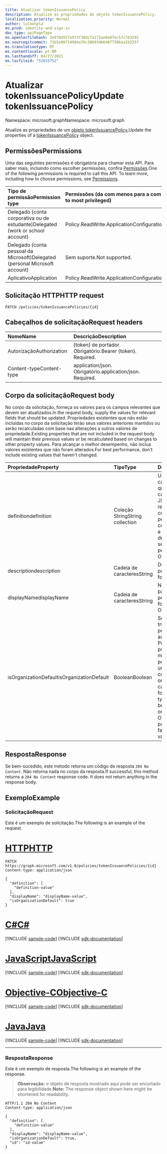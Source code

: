 ```yaml
---
title: Atualizar tokenIssuancePolicy
description: Atualize as propriedades do objeto tokenIssuancePolicy.
localization_priority: Normal
author: luleonpla
ms.prod: identity-and-sign-in
doc_type: apiPageType
ms.openlocfilehash: 3e9784557a973f38dc7a172ae0a0fec57c763292
ms.sourcegitcommit: 71b5a96f14984a76c386934b648f730baa1b2357
ms.translationtype: MT
ms.contentlocale: pt-BR
ms.lasthandoff: 04/27/2021
ms.locfileid: "52033752"
---
```

# <a name="update-tokenissuancepolicy"></a><span data-ttu-id="1f1b6-103">Atualizar tokenIssuancePolicy</span><span class="sxs-lookup"><span data-stu-id="1f1b6-103">Update tokenIssuancePolicy</span></span>

<span data-ttu-id="1f1b6-104">Namespace: microsoft.graph</span><span class="sxs-lookup"><span data-stu-id="1f1b6-104">Namespace: microsoft.graph</span></span>



<span data-ttu-id="1f1b6-105">Atualize as propriedades de um [objeto tokenIssuancePolicy.](../resources/tokenIssuancePolicy.md)</span><span class="sxs-lookup"><span data-stu-id="1f1b6-105">Update the properties of a [tokenIssuancePolicy](../resources/tokenIssuancePolicy.md) object.</span></span>

## <a name="permissions"></a><span data-ttu-id="1f1b6-106">Permissões</span><span class="sxs-lookup"><span data-stu-id="1f1b6-106">Permissions</span></span>

<span data-ttu-id="1f1b6-p101">Uma das seguintes permissões é obrigatória para chamar esta API. Para saber mais, incluindo como escolher permissões, confira [Permissões](/graph/permissions-reference).</span><span class="sxs-lookup"><span data-stu-id="1f1b6-p101">One of the following permissions is required to call this API. To learn more, including how to choose permissions, see [Permissions](/graph/permissions-reference).</span></span>

| <span data-ttu-id="1f1b6-109">Tipo de permissão</span><span class="sxs-lookup"><span data-stu-id="1f1b6-109">Permission type</span></span>                        | <span data-ttu-id="1f1b6-110">Permissões (da com menos para a com mais privilégios)</span><span class="sxs-lookup"><span data-stu-id="1f1b6-110">Permissions (from least to most privileged)</span></span> |
|:---------------------------------------|:--------------------------------------------|
| <span data-ttu-id="1f1b6-111">Delegado (conta corporativa ou de estudante)</span><span class="sxs-lookup"><span data-stu-id="1f1b6-111">Delegated (work or school account)</span></span>     | <span data-ttu-id="1f1b6-112">Policy.ReadWrite.ApplicationConfiguration</span><span class="sxs-lookup"><span data-stu-id="1f1b6-112">Policy.ReadWrite.ApplicationConfiguration</span></span> |
| <span data-ttu-id="1f1b6-113">Delegado (conta pessoal da Microsoft)</span><span class="sxs-lookup"><span data-stu-id="1f1b6-113">Delegated (personal Microsoft account)</span></span> | <span data-ttu-id="1f1b6-114">Sem suporte.</span><span class="sxs-lookup"><span data-stu-id="1f1b6-114">Not supported.</span></span> |
| <span data-ttu-id="1f1b6-115">Aplicativo</span><span class="sxs-lookup"><span data-stu-id="1f1b6-115">Application</span></span>                            | <span data-ttu-id="1f1b6-116">Policy.ReadWrite.ApplicationConfiguration</span><span class="sxs-lookup"><span data-stu-id="1f1b6-116">Policy.ReadWrite.ApplicationConfiguration</span></span> |

## <a name="http-request"></a><span data-ttu-id="1f1b6-117">Solicitação HTTP</span><span class="sxs-lookup"><span data-stu-id="1f1b6-117">HTTP request</span></span>

<!-- { "blockType": "ignored" } -->

```http
PATCH /policies/tokenIssuancePolicies/{id}
```

## <a name="request-headers"></a><span data-ttu-id="1f1b6-118">Cabeçalhos de solicitação</span><span class="sxs-lookup"><span data-stu-id="1f1b6-118">Request headers</span></span>

| <span data-ttu-id="1f1b6-119">Nome</span><span class="sxs-lookup"><span data-stu-id="1f1b6-119">Name</span></span>       | <span data-ttu-id="1f1b6-120">Descrição</span><span class="sxs-lookup"><span data-stu-id="1f1b6-120">Description</span></span>|
|:-----------|:-----------|
| <span data-ttu-id="1f1b6-121">Autorização</span><span class="sxs-lookup"><span data-stu-id="1f1b6-121">Authorization</span></span> | <span data-ttu-id="1f1b6-p102">{token} de portador. Obrigatório.</span><span class="sxs-lookup"><span data-stu-id="1f1b6-p102">Bearer {token}. Required.</span></span> |
| <span data-ttu-id="1f1b6-124">Content-type</span><span class="sxs-lookup"><span data-stu-id="1f1b6-124">Content-type</span></span> | <span data-ttu-id="1f1b6-p103">application/json. Obrigatório.</span><span class="sxs-lookup"><span data-stu-id="1f1b6-p103">application/json. Required.</span></span> |

## <a name="request-body"></a><span data-ttu-id="1f1b6-127">Corpo da solicitação</span><span class="sxs-lookup"><span data-stu-id="1f1b6-127">Request body</span></span>

<span data-ttu-id="1f1b6-128">No corpo da solicitação, forneça os valores para os campos relevantes que devem ser atualizados.</span><span class="sxs-lookup"><span data-stu-id="1f1b6-128">In the request body, supply the values for relevant fields that should be updated.</span></span> <span data-ttu-id="1f1b6-129">Propriedades existentes que não estão incluídas no corpo da solicitação terão seus valores anteriores mantidos ou serão recalculadas com base nas alterações a outros valores de propriedade.</span><span class="sxs-lookup"><span data-stu-id="1f1b6-129">Existing properties that are not included in the request body will maintain their previous values or be recalculated based on changes to other property values.</span></span> <span data-ttu-id="1f1b6-130">Para alcançar o melhor desempenho, não inclua valores existentes que não foram alterados.</span><span class="sxs-lookup"><span data-stu-id="1f1b6-130">For best performance, don't include existing values that haven't changed.</span></span>

| <span data-ttu-id="1f1b6-131">Propriedade</span><span class="sxs-lookup"><span data-stu-id="1f1b6-131">Property</span></span>     | <span data-ttu-id="1f1b6-132">Tipo</span><span class="sxs-lookup"><span data-stu-id="1f1b6-132">Type</span></span>        | <span data-ttu-id="1f1b6-133">Descrição</span><span class="sxs-lookup"><span data-stu-id="1f1b6-133">Description</span></span> |
|:-------------|:------------|:------------|
|<span data-ttu-id="1f1b6-134">definition</span><span class="sxs-lookup"><span data-stu-id="1f1b6-134">definition</span></span>|<span data-ttu-id="1f1b6-135">Coleção String</span><span class="sxs-lookup"><span data-stu-id="1f1b6-135">String collection</span></span>| <span data-ttu-id="1f1b6-136">Uma coleção de cadeias de caracteres que contém uma cadeia de caracteres JSON que define as regras e as configurações dessa política.</span><span class="sxs-lookup"><span data-stu-id="1f1b6-136">A string collection containing a JSON string that defines the rules and settings for this policy.</span></span>  <span data-ttu-id="1f1b6-137">Obrigatório.</span><span class="sxs-lookup"><span data-stu-id="1f1b6-137">Required.</span></span>|
|<span data-ttu-id="1f1b6-138">description</span><span class="sxs-lookup"><span data-stu-id="1f1b6-138">description</span></span>|<span data-ttu-id="1f1b6-139">Cadeia de caracteres</span><span class="sxs-lookup"><span data-stu-id="1f1b6-139">String</span></span>| <span data-ttu-id="1f1b6-140">Descrição dessa política.</span><span class="sxs-lookup"><span data-stu-id="1f1b6-140">Description for this policy.</span></span>|
|<span data-ttu-id="1f1b6-141">displayName</span><span class="sxs-lookup"><span data-stu-id="1f1b6-141">displayName</span></span>|<span data-ttu-id="1f1b6-142">Cadeia de caracteres</span><span class="sxs-lookup"><span data-stu-id="1f1b6-142">String</span></span>| <span data-ttu-id="1f1b6-143">Nome de exibição para esta política.</span><span class="sxs-lookup"><span data-stu-id="1f1b6-143">Display name for this policy.</span></span> <span data-ttu-id="1f1b6-144">Obrigatório.</span><span class="sxs-lookup"><span data-stu-id="1f1b6-144">Required.</span></span>|
|<span data-ttu-id="1f1b6-145">isOrganizationDefault</span><span class="sxs-lookup"><span data-stu-id="1f1b6-145">isOrganizationDefault</span></span>|<span data-ttu-id="1f1b6-146">Boolean</span><span class="sxs-lookup"><span data-stu-id="1f1b6-146">Boolean</span></span>|<span data-ttu-id="1f1b6-147">Se definido como true, ativa essa política.</span><span class="sxs-lookup"><span data-stu-id="1f1b6-147">If set to true, activates this policy.</span></span> <span data-ttu-id="1f1b6-148">Pode haver muitas políticas para o mesmo tipo de política, mas apenas uma pode ser ativada como o padrão da organização.</span><span class="sxs-lookup"><span data-stu-id="1f1b6-148">There can be many policies for the same policy type, but only one can be activated as the organization default.</span></span> <span data-ttu-id="1f1b6-149">Opcional, o valor padrão é false.</span><span class="sxs-lookup"><span data-stu-id="1f1b6-149">Optional, default value is false.</span></span>|

## <a name="response"></a><span data-ttu-id="1f1b6-150">Resposta</span><span class="sxs-lookup"><span data-stu-id="1f1b6-150">Response</span></span>

<span data-ttu-id="1f1b6-p108">Se bem-sucedido, este método retorna um código de resposta `204 No Content`. Não retorna nada no corpo da resposta.</span><span class="sxs-lookup"><span data-stu-id="1f1b6-p108">If successful, this method returns a `204 No Content` response code. It does not return anything in the response body.</span></span>

## <a name="example"></a><span data-ttu-id="1f1b6-153">Exemplo</span><span class="sxs-lookup"><span data-stu-id="1f1b6-153">Example</span></span>

### <a name="request"></a><span data-ttu-id="1f1b6-154">Solicitação</span><span class="sxs-lookup"><span data-stu-id="1f1b6-154">Request</span></span>

<span data-ttu-id="1f1b6-155">Este é um exemplo de solicitação.</span><span class="sxs-lookup"><span data-stu-id="1f1b6-155">The following is an example of the request.</span></span>


# <a name="http"></a>[<span data-ttu-id="1f1b6-156">HTTP</span><span class="sxs-lookup"><span data-stu-id="1f1b6-156">HTTP</span></span>](#tab/http)
<!-- {
  "blockType": "request",
  "name": "update_tokenissuancepolicy"
}-->

```http
PATCH https://graph.microsoft.com/v1.0/policies/tokenIssuancePolicies/{id}
Content-type: application/json

{
  "definition": [
    "definition-value"
  ],
  "displayName": "displayName-value",
  "isOrganizationDefault": true
}
```
# <a name="c"></a>[<span data-ttu-id="1f1b6-157">C#</span><span class="sxs-lookup"><span data-stu-id="1f1b6-157">C#</span></span>](#tab/csharp)
[!INCLUDE [sample-code](../includes/snippets/csharp/update-tokenissuancepolicy-csharp-snippets.md)]
[!INCLUDE [sdk-documentation](../includes/snippets/snippets-sdk-documentation-link.md)]

# <a name="javascript"></a>[<span data-ttu-id="1f1b6-158">JavaScript</span><span class="sxs-lookup"><span data-stu-id="1f1b6-158">JavaScript</span></span>](#tab/javascript)
[!INCLUDE [sample-code](../includes/snippets/javascript/update-tokenissuancepolicy-javascript-snippets.md)]
[!INCLUDE [sdk-documentation](../includes/snippets/snippets-sdk-documentation-link.md)]

# <a name="objective-c"></a>[<span data-ttu-id="1f1b6-159">Objective-C</span><span class="sxs-lookup"><span data-stu-id="1f1b6-159">Objective-C</span></span>](#tab/objc)
[!INCLUDE [sample-code](../includes/snippets/objc/update-tokenissuancepolicy-objc-snippets.md)]
[!INCLUDE [sdk-documentation](../includes/snippets/snippets-sdk-documentation-link.md)]

# <a name="java"></a>[<span data-ttu-id="1f1b6-160">Java</span><span class="sxs-lookup"><span data-stu-id="1f1b6-160">Java</span></span>](#tab/java)
[!INCLUDE [sample-code](../includes/snippets/java/update-tokenissuancepolicy-java-snippets.md)]
[!INCLUDE [sdk-documentation](../includes/snippets/snippets-sdk-documentation-link.md)]

---


### <a name="response"></a><span data-ttu-id="1f1b6-161">Resposta</span><span class="sxs-lookup"><span data-stu-id="1f1b6-161">Response</span></span>

<span data-ttu-id="1f1b6-162">Este é um exemplo de resposta.</span><span class="sxs-lookup"><span data-stu-id="1f1b6-162">The following is an example of the response.</span></span>

> <span data-ttu-id="1f1b6-163">**Observação:** o objeto de resposta mostrado aqui pode ser encurtado para legibilidade.</span><span class="sxs-lookup"><span data-stu-id="1f1b6-163">**Note:** The response object shown here might be shortened for readability.</span></span>

<!-- {
  "blockType": "response",
  "truncated": true,
  "@odata.type": "microsoft.graph.tokenIssuancePolicy"
} -->

```http
HTTP/1.1 204 No Content
Content-type: application/json

{
  "definition": [
    "definition-value"
  ],
  "displayName": "displayName-value",
  "isOrganizationDefault": true,
  "id": "id-value"
}
```

<!-- uuid: 16cd6b66-4b1a-43a1-adaf-3a886856ed98
2019-02-04 14:57:30 UTC -->
<!-- {
  "type": "#page.annotation",
  "description": "Update tokenissuancepolicy",
  "keywords": "",
  "section": "documentation",
  "tocPath": ""
}-->

